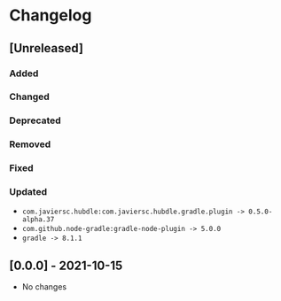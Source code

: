 # Changelog

## [Unreleased]

### Added

### Changed

### Deprecated

### Removed

### Fixed

### Updated

- `com.javiersc.hubdle:com.javiersc.hubdle.gradle.plugin -> 0.5.0-alpha.37`
- `com.github.node-gradle:gradle-node-plugin -> 5.0.0`
- `gradle -> 8.1.1`

## [0.0.0] - 2021-10-15

- No changes
